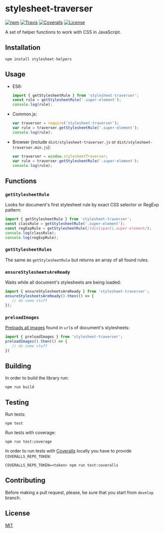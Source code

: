 # stylesheet-traverser

[![npm](https://img.shields.io/npm/v/stylesheet-traverser.svg)](https://www.npmjs.com/package/stylesheet-traverser)
[![Travis](https://img.shields.io/travis/ezze/stylesheet-traverser/develop.svg)](https://travis-ci.org/ezze/stylesheet-traverser)
[![Coveralls](https://img.shields.io/coveralls/github/ezze/stylesheet-traverser/develop.svg)](https://coveralls.io/github/ezze/stylesheet-traverser)
[![License](https://img.shields.io/github/license/mashape/apistatus.svg)](LICENSE)

A set of helper functions to work with CSS in JavaScript.

## Installation

```
npm install stylesheet-helpers
```

## Usage

- ES6:

   ```javascript
   import { getStylesheetRule } from 'stylesheet-traverser';
   const rule = getStylesheetRule('.super-element');
   console.log(rule);
   ```

- Common.js:

   ```javascript
   var traverser = require('stylesheet-traverser');
   var rule = traverser.getStylesheetRule('.super-element');
   console.log(rule);
   ```
    
- Browser (include `dist/stylesheet-traverser.js` or `dist/stylesheet-traverser.min.js`):

    ```javascript
    var traverser = window.stylesheetTraverser;
    var rule = traverser.getStylesheetRule('.super-element');
    console.log(rule);
    ```
    
## Functions

### `getStylesheetRule`

Looks for document's first stylesheet rule by exact CSS selector or RegExp pattern:

```javascript
import { getStylesheetRule } from 'stylesheet-traverser';
const classRule = getStylesheetRule('.super-element');
const regExpRule = getStylesheetRule(/(div|span)\.super-element/);
console.log(classRule);
console.log(regExpRule);
```
  
### `getStylesheetRules`

The same as `getStylesheetRule` but returns an array of all found rules.

### `ensureStylesheetsAreReady`

Waits while all document's stylesheets are being loaded:

```javascript
import { ensureStylesheetsAreReady } from 'stylesheet-traverser';
ensureStylesheetsAreReady().then(() => {
   // do some stuff
});
```
    
### `preloadImages`

[Preloads all images](https://stackoverflow.com/a/40311881/506695) found in `url`s of document's
stylesheets:
    
```javascript
import { preloadImages } from 'stylesheet-traverser';
preloadImages().then(() => {
   // do some stuff
})
```
    
## Building

In order to build the library run:

```
npm run build
```                                          
    
## Testing
    
Run tests:

```
npm test
```
    
Run tests with coverage:

```
npm run test:coverage
```
    
In order to run tests with [Coveralls](http://coveralls.io) locally you have to provide `COVERALLS_REPO_TOKEN`:
   
```
COVERALLS_REPO_TOKEN=<token> npm run test:coveralls
``` 
    
## Contributing
    
Before making a pull request, please, be sure that you start from `develop` branch.

## License

[MIT](LICENSE)

